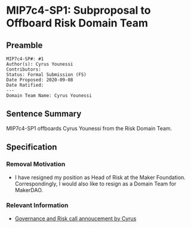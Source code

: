 # MIP7c4-SP1: Subproposal to Offboard Risk Domain Team

## Preamble

```
MIP7c4-SP#: #1
Author(s): Cyrus Younessi
Contributors:
Status: Formal Submission (FS)
Date Proposed: 2020-09-08
Date Ratified:
---
Domain Team Name: Cyrus Younessi
```
## Sentence Summary
MIP7c4-SP1 offboards Cyrus Younessi from the Risk Domain Team.

## Specification

### Removal Motivation

* I have resigned my position as Head of Risk at the Maker Foundation. Correspondingly, I would also like to resign as a Domain Team for MakerDAO.

### Relevant Information

- [Governance and Risk call annoucement by Cyrus](https://youtu.be/Yxzpggi6B68?t=117)
